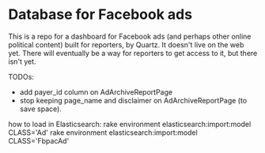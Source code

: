 # Database for Facebook ads

This is a repo for a dashboard for Facebook ads (and perhaps other online political content) built for reporters, by Quartz. It doesn't live on the web yet. There will eventually be a way for reporters to get access to it, but there isn't yet.

TODOs:
- add payer_id column on AdArchiveReportPage
- stop keeping page_name and disclaimer on AdArchiveReportPage (to save space).


how to load in Elasticsearch:
	rake environment elasticsearch:import:model CLASS='Ad'
	rake environment elasticsearch:import:model CLASS='FbpacAd'
